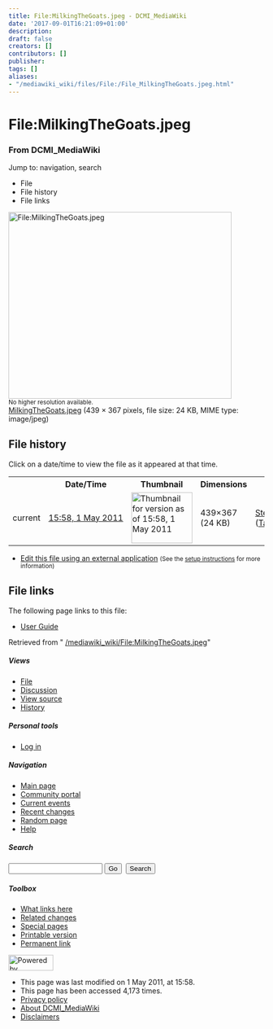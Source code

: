 ```yaml
---
title: File:MilkingTheGoats.jpeg - DCMI_MediaWiki
date: '2017-09-01T16:21:09+01:00'
description: 
draft: false
creators: []
contributors: []
publisher: 
tags: []
aliases:
- "/mediawiki_wiki/files/File:/File_MilkingTheGoats.jpeg.html"
---
```


<a id="top"></a>
# File:MilkingTheGoats.jpeg

### From DCMI\_MediaWiki

Jump to: navigation, search
<!-- start content -->
- File
- File history
- File links

 [<img alt="File:MilkingTheGoats.jpeg" src="/images/2/2d/MilkingTheGoats.jpeg" width="439" height="367">](/mediawiki_wiki/files/MilkingTheGoats.jpeg)  
<small>No higher resolution available.</small>  
 [MilkingTheGoats.jpeg](/images/2/2d/MilkingTheGoats.jpeg)‎ (439 × 367 pixels, file size: 24 KB, MIME type: image/jpeg)
<!-- 
NewPP limit report
Preprocessor node count: 0/1000000
Post-expand include size: 0/2097152 bytes
Template argument size: 0/2097152 bytes
Expensive parser function count: 0/100
-->
## File history

Click on a date/time to view the file as it appeared at that time.

<table class="wikitable filehistory">
  <tr>
    <td></td>
    <th>Date/Time</th>
    <th>Thumbnail</th>
    <th>Dimensions</th>
    <th>User</th>
    <th>Comment</th>
  </tr>
  <tr>
    <td>current</td>
    <td class="filehistory-selected" style="white-space: nowrap;"><a href="/mediawiki_wiki/files/MilkingTheGoats.jpeg">15:58, 1 May 2011</a></td>
    <td><a href="/images/2/2d/MilkingTheGoats.jpeg"><img alt="Thumbnail for version as of 15:58, 1 May 2011" src="/images/2/2d/MilkingTheGoats.jpeg" width="120" height="100"></a></td>
    <td>439×367 <span style="white-space: nowrap;">(24 KB)</span>
    </td>
    <td>
      <a href="/index.php?title=User:StefanieRuehle&amp;action=edit&amp;redlink=1" class="new mw-userlink" title="User:StefanieRuehle (page does not exist)">StefanieRuehle</a> <span style="white-space: nowrap;"> <span class="mw-usertoollinks">(<a href="/index.php?title=User_talk:StefanieRuehle&amp;action=edit&amp;redlink=1" class="new" title="User talk:StefanieRuehle (page does not exist)">Talk</a> | <a href="/index.php/Special:Contributions/StefanieRuehle" title="Special:Contributions/StefanieRuehle">contribs</a>)</span></span>
    </td>
    <td></td>
  </tr>
</table>

  

- [Edit this file using an external application](/index.php?title=File:MilkingTheGoats.jpeg&action=edit&externaledit=true&mode=file "File:MilkingTheGoats.jpeg") <small>(See the <a href="http://www.mediawiki.org/wiki/Manual:External_editors" class="external text" rel="nofollow">setup instructions</a> for more information)</small>

## File links

The following page links to this file:

- [User Guide](/index.php/User_Guide "User Guide")

Retrieved from " [/mediawiki_wiki/File:MilkingTheGoats.jpeg](/mediawiki_wiki/files/File:/File:MilkingTheGoats.jpeg.html)"

<!-- end content -->

##### Views

- [File](/mediawiki_wiki/files/File:/File:MilkingTheGoats.jpeg.html "View the file page [c]")
- [Discussion](/index.php?title=File_talk:MilkingTheGoats.jpeg&action=edit&redlink=1 "Discussion about the content page [t]")
- [View source](/index.php?title=File:MilkingTheGoats.jpeg&action=edit "This page is protected.
You can view its source [e]")
- [History](/index.php?title=File:MilkingTheGoats.jpeg&action=history "Past revisions of this page [h]")

##### Personal tools

- [Log in](/index.php?title=Special:UserLogin&returnto=File:MilkingTheGoats.jpeg "You are encouraged to log in; however, it is not mandatory [o]")

<script type="text/javascript"> if (window.isMSIE55) fixalpha(); </script>

##### Navigation

- [Main page](/index.php/Main_Page "Visit the main page [z]")
- [Community portal](/index.php/DCMI_MediaWiki:Community_portal "About the project, what you can do, where to find things")
- [Current events](/index.php/DCMI_MediaWiki:Current_events "Find background information on current events")
- [Recent changes](/index.php/Special:RecentChanges "The list of recent changes in the wiki [r]")
- [Random page](/index.php/Special:Random "Load a random page [x]")
- [Help](/index.php/Help:Contents "The place to find out")

##### <label for="searchInput">Search</label>

<form action="/index.php" id="searchform">
				<input type="hidden" name="title" value="Special:Search">
				<input id="searchInput" title="Search DCMI_MediaWiki" accesskey="f" type="search" name="search">
				<input type="submit" name="go" class="searchButton" id="searchGoButton" value="Go" title="Go to a page with this exact name if exists"> 
				<input type="submit" name="fulltext" class="searchButton" id="mw-searchButton" value="Search" title="Search the pages for this text">
			</form>

##### Toolbox

- [What links here](/index.php/Special:WhatLinksHere/File:MilkingTheGoats.jpeg "List of all wiki pages that link here [j]")
- [Related changes](/index.php/Special:RecentChangesLinked/File:MilkingTheGoats.jpeg "Recent changes in pages linked from this page [k]")
- [Special pages](/index.php/Special:SpecialPages "List of all special pages [q]")
- [Printable version](/index.php?title=File:MilkingTheGoats.jpeg&printable=yes "Printable version of this page [p]")
- [Permanent link](/index.php?title=File:MilkingTheGoats.jpeg&oldid=289 "Permanent link to this revision of the page")

<!-- end of the left (by default at least) column -->

 [<img src="/skins/common/images/poweredby_mediawiki_88x31.png" height="31" width="88" alt="Powered by MediaWiki">](http://www.mediawiki.org/)

- This page was last modified on 1 May 2011, at 15:58.
- This page has been accessed 4,173 times.
- [Privacy policy](/index.php/DCMI_MediaWiki:Privacy_policy "DCMI MediaWiki:Privacy policy")
- [About DCMI\_MediaWiki](/index.php/DCMI_MediaWiki:About "DCMI MediaWiki:About")
- [Disclaimers](/index.php/DCMI_MediaWiki:General_disclaimer "DCMI MediaWiki:General disclaimer")

<script>if (window.runOnloadHook) runOnloadHook();</script><!-- Served in 0.713 secs. -->
